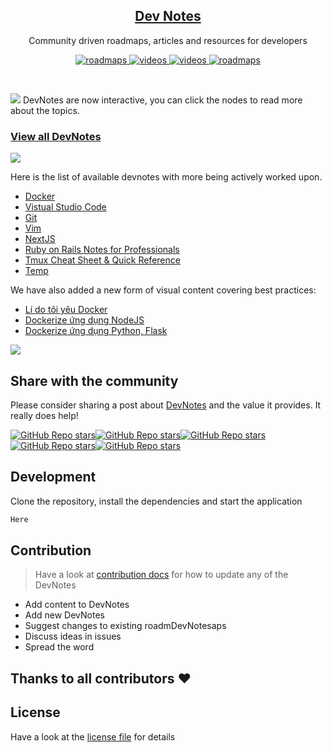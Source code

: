 <p align="center">
  <h2 align="center"><a href="#">Dev Notes</a></h2>
  <p align="center">Community driven roadmaps, articles and resources for developers<p>
  <p align="center">
    <a href="#">
    	<img src="https://img.shields.io/badge/-Roadmaps%20-0a0a0a.svg?style=flat&colorA=0a0a0a" alt="roadmaps" />
    </a>
    <a href="#">
    	<img src="https://img.shields.io/badge/-Videos-0a0a0a.svg?style=flat&colorA=0a0a0a" alt="videos" />
    </a>
    <a href="#">
    	<img src="https://img.shields.io/badge/-Translations-0a0a0a.svg?style=flat&colorA=0a0a0a" alt="videos" />
    </a>
    <a href="#">
    	<img src="https://img.shields.io/badge/%E2%9D%A4-YouTube%20Channel-0a0a0a.svg?style=flat&colorA=0a0a0a" alt="roadmaps" />
    </a>
  </p>

</p>

<br>


![](https://i.imgur.com/waxVImv.png)
DevNotes are now interactive, you can click the nodes to read more about the topics.

### [View all DevNotes](#)

![](https://i.imgur.com/waxVImv.png)

Here is the list of available devnotes with more being actively worked upon.

- [Docker](Docker/README.md)
- [Vistual Studio Code](Vistual%20Studio%20Code//README.md)
- [Git](Git/README.md)
- [Vim](Vim/README.md)
- [NextJS](Udemy/NextJS/README.md)
- [Ruby on Rails Notes for Professionals](Ruby%20on%20Rails%20Notes%20for%20Professionals/README.md)
- [Tmux Cheat Sheet & Quick Reference](Tmux/README.md)
- [Temp](Temp/README.md)

We have also added a new form of visual content covering best practices:

- [Lí do tôi yêu Docker](Docker/docker_ep1.md)
- [Dockerize ứng dụng NodeJS](Docker/docker_ep2.md)
- [Dockerize ứng dụng Python, Flask](Docker/docker_ep3.md)

![](https://i.imgur.com/waxVImv.png)

## Share with the community

Please consider sharing a post about [DevNotes](#) and the value it provides. It really does help!

[![GitHub Repo stars](https://img.shields.io/badge/share%20on-reddit-red?logo=reddit)](#)[![GitHub Repo stars](https://img.shields.io/badge/share%20on-hacker%20news-orange?logo=ycombinator)](#)[![GitHub Repo stars](https://img.shields.io/badge/share%20on-twitter-03A9F4?logo=twitter)](#)[![GitHub Repo stars](https://img.shields.io/badge/share%20on-facebook-1976D2?logo=facebook)](#)[![GitHub Repo stars](https://img.shields.io/badge/share%20on-linkedin-3949AB?logo=linkedin)](#)
## Development

Clone the repository, install the dependencies and start the application

```bash
Here
```

## Contribution

> Have a look at [contribution docs](./contributing.md) for how to update any of the DevNotes

- Add content to DevNotes
- Add new DevNotes
- Suggest changes to existing roadmDevNotesaps
- Discuss ideas in issues
- Spread the word

## Thanks to all contributors ❤


## License

Have a look at the [license file](./license) for details

